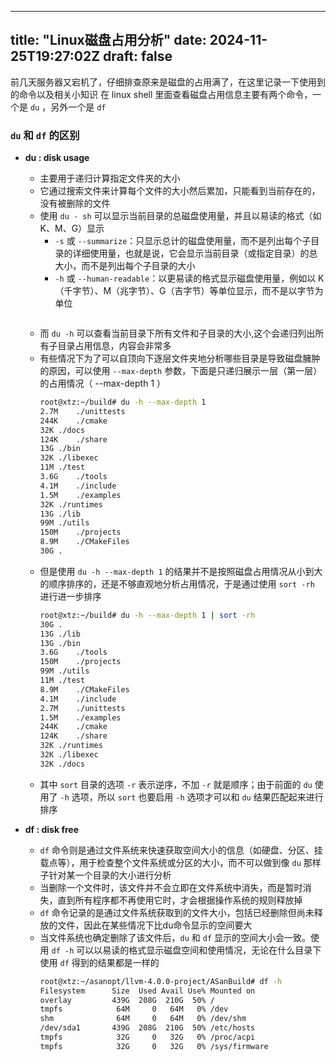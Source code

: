   ---
title: "Linux磁盘占用分析"
date: 2024-11-25T19:27:02Z
draft: false
---
前几天服务器又宕机了，仔细排查原来是磁盘的占用满了，在这里记录一下使用到的命令以及相关小知识
在 linux shell 里面查看磁盘占用信息主要有两个命令，一个是 `du` ，另外一个是 `df`
### `du` 和 `df` 的区别

- **du : disk usage**
  - 主要用于递归计算指定文件夹的大小
  - 它通过搜索文件来计算每个文件的大小然后累加，只能看到当前存在的，没有被删除的文件
  - 使用 `du - sh` 可以显示当前目录的总磁盘使用量，并且以易读的格式（如 K、M、G）显示
    - `-s` 或 `--summarize`：只显示总计的磁盘使用量，而不是列出每个子目录的详细使用量，也就是说，它会显示当前目录（或指定目录）的总大小，而不是列出每个子目录的大小
    - `-h` 或 `--human-readable`：以更易读的格式显示磁盘使用量，例如以 K（千字节）、M（兆字节）、G（吉字节）等单位显示，而不是以字节为单位
      ```bash
      
      ```
  - 而 `du -h` 可以查看当前目录下所有文件和子目录的大小,这个会递归列出所有子目录占用信息，内容会非常多
  - 有些情况下为了可以自顶向下逐层文件夹地分析哪些目录是导致磁盘臃肿的原因，可以使用 `--max-depth` 参数，下面是只递归展示一层（第一层）的占用情况（ --max-depth 1 ）
    ```bash
    root@xtz:~/build# du -h --max-depth 1 
    2.7M	./unittests
    244K	./cmake
    32K	./docs
    124K	./share
    13G	./bin
    32K	./libexec
    11M	./test
    3.6G	./tools
    4.1M	./include
    1.5M	./examples
    32K	./runtimes
    13G	./lib
    99M	./utils
    150M	./projects
    8.9M	./CMakeFiles
    30G	.
    ```
  - 但是使用 `du -h --max-depth 1` 的结果并不是按照磁盘占用情况从小到大的顺序排序的，还是不够直观地分析占用情况，于是通过使用 `sort -rh` 进行进一步排序
    ```bash
    root@xtz:~/build# du -h --max-depth 1 | sort -rh
    30G	.
    13G	./lib
    13G	./bin
    3.6G	./tools
    150M	./projects
    99M	./utils
    11M	./test
    8.9M	./CMakeFiles
    4.1M	./include
    2.7M	./unittests
    1.5M	./examples
    244K	./cmake
    124K	./share
    32K	./runtimes
    32K	./libexec
    32K	./docs
    ```
  - 其中 `sort` 目录的选项 `-r` 表示逆序，不加 `-r` 就是顺序；由于前面的 `du` 使用了 `-h` 选项，所以 `sort` 也要启用 `-h` 选项才可以和 `du` 结果匹配起来进行排序
   
- **df : disk free**
  - `df` 命令则是通过文件系统来快速获取空间大小的信息（如硬盘、分区、挂载点等），用于检查整个文件系统或分区的大小，而不可以做到像 `du` 那样子针对某一个目录的大小进行分析
  - 当删除一个文件时，该文件并不会立即在文件系统中消失，而是暂时消失，直到所有程序都不再使用它时，才会根据操作系统的规则释放掉
  - `df` 命令记录的是通过文件系统获取到的文件大小，包括已经删除但尚未释放的文件，因此在某些情况下比du命令显示的空间要大
  - 当文件系统也确定删除了该文件后，`du` 和 `df` 显示的空间大小会一致。使用 `df -h` 可以以易读的格式显示磁盘空间和使用情况，无论在什么目录下使用 `df` 得到的结果都是一样的
    ```bash
    root@xtz:~/asanopt/llvm-4.0.0-project/ASanBuild# df -h
    Filesystem      Size  Used Avail Use% Mounted on
    overlay         439G  208G  210G  50% /
    tmpfs            64M     0   64M   0% /dev
    shm              64M     0   64M   0% /dev/shm
    /dev/sda1       439G  208G  210G  50% /etc/hosts
    tmpfs            32G     0   32G   0% /proc/acpi
    tmpfs            32G     0   32G   0% /sys/firmware
    ```

